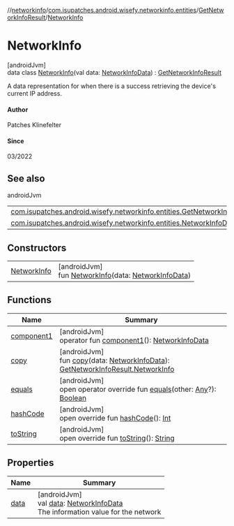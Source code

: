 //[networkinfo](../../../../index.md)/[com.isupatches.android.wisefy.networkinfo.entities](../../index.md)/[GetNetworkInfoResult](../index.md)/[NetworkInfo](index.md)

# NetworkInfo

[androidJvm]\
data class [NetworkInfo](index.md)(val data: [NetworkInfoData](../../-network-info-data/index.md)) : [GetNetworkInfoResult](../index.md)

A data representation for when there is a success retrieving the device's current IP address.

#### Author

Patches Klinefelter

#### Since

03/2022

## See also

androidJvm

| | |
|---|---|
| [com.isupatches.android.wisefy.networkinfo.entities.GetNetworkInfoResult](../index.md) |  |
| [com.isupatches.android.wisefy.networkinfo.entities.NetworkInfoData](../../-network-info-data/index.md) |  |

## Constructors

| | |
|---|---|
| [NetworkInfo](-network-info.md) | [androidJvm]<br>fun [NetworkInfo](-network-info.md)(data: [NetworkInfoData](../../-network-info-data/index.md)) |

## Functions

| Name | Summary |
|---|---|
| [component1](component1.md) | [androidJvm]<br>operator fun [component1](component1.md)(): [NetworkInfoData](../../-network-info-data/index.md) |
| [copy](copy.md) | [androidJvm]<br>fun [copy](copy.md)(data: [NetworkInfoData](../../-network-info-data/index.md)): [GetNetworkInfoResult.NetworkInfo](index.md) |
| [equals](../../-network-info-data/index.md#585090901%2FFunctions%2F373461554) | [androidJvm]<br>open operator override fun [equals](../../-network-info-data/index.md#585090901%2FFunctions%2F373461554)(other: [Any](https://kotlinlang.org/api/latest/jvm/stdlib/kotlin/-any/index.html)?): [Boolean](https://kotlinlang.org/api/latest/jvm/stdlib/kotlin/-boolean/index.html) |
| [hashCode](../../-network-info-data/index.md#1794629105%2FFunctions%2F373461554) | [androidJvm]<br>open override fun [hashCode](../../-network-info-data/index.md#1794629105%2FFunctions%2F373461554)(): [Int](https://kotlinlang.org/api/latest/jvm/stdlib/kotlin/-int/index.html) |
| [toString](../../-network-info-data/index.md#1616463040%2FFunctions%2F373461554) | [androidJvm]<br>open override fun [toString](../../-network-info-data/index.md#1616463040%2FFunctions%2F373461554)(): [String](https://kotlinlang.org/api/latest/jvm/stdlib/kotlin/-string/index.html) |

## Properties

| Name | Summary |
|---|---|
| [data](data.md) | [androidJvm]<br>val [data](data.md): [NetworkInfoData](../../-network-info-data/index.md)<br>The information value for the network |
